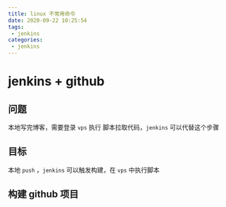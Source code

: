 ```yaml
---
title: linux 不常用命令
date: 2020-09-22 10:25:54
tags: 
 - jenkins
categories: 
 - jenkins
---
```

# jenkins + github

## 问题

本地写完博客，需要登录 `vps` 执行 脚本拉取代码，`jenkins` 可以代替这个步骤

## 目标

本地 `push` ，`jenkins` 可以触发构建，在 `vps` 中执行脚本

## 构建 github 项目